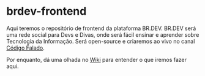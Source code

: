 # brdev-frontend
Aqui teremos o repositório de frontend da plataforma BR.DEV.
BR.DEV será uma rede social para Devs e Divas, onde será fácil ensinar e aprender sobre Tecnologia da Informação. Será open-source e criaremos ao vivo no canal [Código Falado](https://www.twitch.tv/codigofalado).

Por enquanto, dá uma olhada no [Wiki](https://github.com/codigofalado/brdev/wiki) para entender o que iremos fazer aqui.
